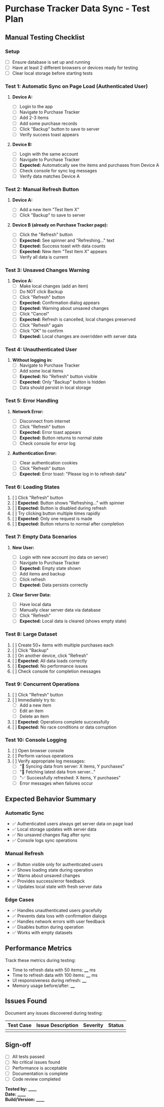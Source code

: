 # Purchase Tracker Data Sync - Test Plan

## Manual Testing Checklist

### Setup

- [ ] Ensure database is set up and running
- [ ] Have at least 2 different browsers or devices ready for testing
- [ ] Clear local storage before starting tests

### Test 1: Automatic Sync on Page Load (Authenticated User)

1. **Device A:**

   - [ ] Login to the app
   - [ ] Navigate to Purchase Tracker
   - [ ] Add 2-3 items
   - [ ] Add some purchase records
   - [ ] Click "Backup" button to save to server
   - [ ] Verify success toast appears

2. **Device B:**
   - [ ] Login with the same account
   - [ ] Navigate to Purchase Tracker
   - [ ] **Expected:** Automatically see the items and purchases from Device A
   - [ ] Check console for sync log messages
   - [ ] Verify data matches Device A

### Test 2: Manual Refresh Button

1. **Device A:**

   - [ ] Add a new item "Test Item X"
   - [ ] Click "Backup" to save to server

2. **Device B (already on Purchase Tracker page):**
   - [ ] Click the "Refresh" button
   - [ ] **Expected:** See spinner and "Refreshing..." text
   - [ ] **Expected:** Success toast with data counts
   - [ ] **Expected:** New item "Test Item X" appears
   - [ ] Verify all data is current

### Test 3: Unsaved Changes Warning

1. **Device A:**
   - [ ] Make local changes (add an item)
   - [ ] Do NOT click Backup
   - [ ] Click "Refresh" button
   - [ ] **Expected:** Confirmation dialog appears
   - [ ] **Expected:** Warning about unsaved changes
   - [ ] Click "Cancel"
   - [ ] **Expected:** Refresh is cancelled, local changes preserved
   - [ ] Click "Refresh" again
   - [ ] Click "OK" to confirm
   - [ ] **Expected:** Local changes are overridden with server data

### Test 4: Unauthenticated User

1. **Without logging in:**
   - [ ] Navigate to Purchase Tracker
   - [ ] Add some local items
   - [ ] **Expected:** No "Refresh" button visible
   - [ ] **Expected:** Only "Backup" button is hidden
   - [ ] Data should persist in local storage

### Test 5: Error Handling

1. **Network Error:**

   - [ ] Disconnect from internet
   - [ ] Click "Refresh" button
   - [ ] **Expected:** Error toast appears
   - [ ] **Expected:** Button returns to normal state
   - [ ] Check console for error log

2. **Authentication Error:**
   - [ ] Clear authentication cookies
   - [ ] Click "Refresh" button
   - [ ] **Expected:** Error toast: "Please log in to refresh data"

### Test 6: Loading States

1. [ ] Click "Refresh" button
2. [ ] **Expected:** Button shows "Refreshing..." with spinner
3. [ ] **Expected:** Button is disabled during refresh
4. [ ] Try clicking button multiple times rapidly
5. [ ] **Expected:** Only one request is made
6. [ ] **Expected:** Button returns to normal after completion

### Test 7: Empty Data Scenarios

1. **New User:**

   - [ ] Login with new account (no data on server)
   - [ ] Navigate to Purchase Tracker
   - [ ] **Expected:** Empty state shown
   - [ ] Add items and backup
   - [ ] Click refresh
   - [ ] **Expected:** Data persists correctly

2. **Clear Server Data:**
   - [ ] Have local data
   - [ ] Manually clear server data via database
   - [ ] Click "Refresh"
   - [ ] **Expected:** Local data is cleared (shows empty state)

### Test 8: Large Dataset

1. [ ] Create 50+ items with multiple purchases each
2. [ ] Click "Backup"
3. [ ] On another device, click "Refresh"
4. [ ] **Expected:** All data loads correctly
5. [ ] **Expected:** No performance issues
6. [ ] Check console for completion messages

### Test 9: Concurrent Operations

1. [ ] Click "Refresh" button
2. [ ] Immediately try to:
   - [ ] Add a new item
   - [ ] Edit an item
   - [ ] Delete an item
3. [ ] **Expected:** Operations complete successfully
4. [ ] **Expected:** No race conditions or data corruption

### Test 10: Console Logging

1. [ ] Open browser console
2. [ ] Perform various operations
3. [ ] Verify appropriate log messages:
   - [ ] "🔄 Syncing data from server: X items, Y purchases"
   - [ ] "🔄 Fetching latest data from server..."
   - [ ] "✅ Successfully refreshed: X items, Y purchases"
   - [ ] Error messages when failures occur

## Expected Behavior Summary

### Automatic Sync

- ✅ Authenticated users always get server data on page load
- ✅ Local storage updates with server data
- ✅ No unsaved changes flag after sync
- ✅ Console logs sync operations

### Manual Refresh

- ✅ Button visible only for authenticated users
- ✅ Shows loading state during operation
- ✅ Warns about unsaved changes
- ✅ Provides success/error feedback
- ✅ Updates local state with fresh server data

### Edge Cases

- ✅ Handles unauthenticated users gracefully
- ✅ Prevents data loss with confirmation dialogs
- ✅ Handles network errors with user feedback
- ✅ Disables button during operation
- ✅ Works with empty datasets

## Performance Metrics

Track these metrics during testing:

- Time to refresh data with 50 items: **\_\_** ms
- Time to refresh data with 100 items: **\_\_** ms
- UI responsiveness during refresh: **\_\_**
- Memory usage before/after: **\_\_**

## Issues Found

Document any issues discovered during testing:

| Test Case | Issue Description | Severity | Status |
| --------- | ----------------- | -------- | ------ |
|           |                   |          |        |

## Sign-off

- [ ] All tests passed
- [ ] No critical issues found
- [ ] Performance is acceptable
- [ ] Documentation is complete
- [ ] Code review completed

**Tested by:** ******\_\_\_\_******  
**Date:** ******\_\_\_\_******  
**Build/Version:** ******\_\_\_\_******
